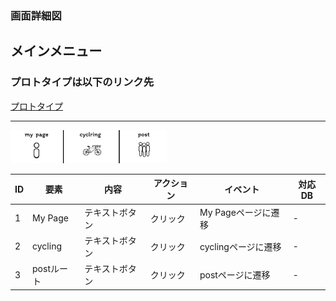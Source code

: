 ### 画面詳細図
## メインメニュー
### プロトタイプは以下のリンク先
[プロトタイプ](https://www.figma.com/file/YLXi0XXJfyq6239uKAU8LF/cyclinger?node-id=103%3A548)
*****
<img src="./img/MainMenu.png" width="250">

|ID|要素|内容|アクション|イベント|対応DB|
|--|----|----|---------|--------|------|
|1|My Page|テキストボタン|クリック|My Pageページに遷移|-|
|2|cycling|テキストボタン|クリック|cyclingページに遷移|-|
|3|postルート|テキストボタン|クリック|postページに遷移|-|
